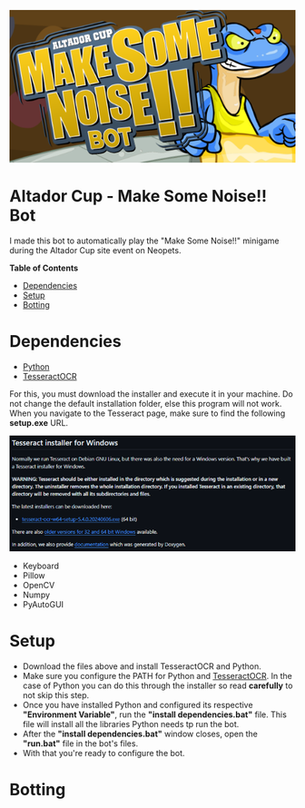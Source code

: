 <p align="center">
  <img src="https://raw.githubusercontent.com/Unovamata/Make-Some-Noise-Bot/main/Wiki/banner.png" />
</p>

# Altador Cup - Make Some Noise!! Bot

I made this bot to automatically play the "Make Some Noise!!" minigame during the Altador Cup site event on Neopets. 
 
**Table of Contents**

+ [Dependencies](#dependencies)
+ [Setup](#setup)
+ [Botting](#botting)

# Dependencies
+ [Python](https://www.python.org/downloads/)
+ [TesseractOCR](https://github.com/UB-Mannheim/tesseract/wiki)

For this, you must download the installer and execute it in your machine. Do not change the default installation folder, else this program will not work. When you navigate to the Tesseract page, make sure to find the following **setup.exe** URL.

<p align="center">
  <img src="https://raw.githubusercontent.com/Unovamata/Make-Some-Noise-Bot/main/Wiki/tesseract.png" />
</p>

+ Keyboard
+ Pillow
+ OpenCV
+ Numpy
+ PyAutoGUI

# Setup

+ Download the files above and install TesseractOCR and Python.
+ Make sure you configure the PATH for Python and [TesseractOCR](https://www.youtube.com/watch?v=2kWvk4C1pMo). In the case of Python you can do this through the installer so read **carefully** to not skip this step.
+ Once you have installed Python and configured its respective **"Environment Variable"**, run the **"install dependencies.bat"** file. This file will install all the libraries Python needs tp run the bot.
+ After the **"install dependencies.bat"** window closes, open the **"run.bat"** file in the bot's files.
+ With that you're ready to configure the bot.

# Botting

